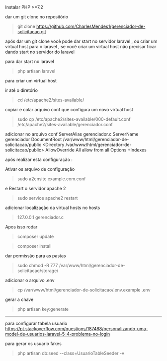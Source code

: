 Instalar PHP >=7.2

dar um git clone no repositório

>git clone https://github.com/CharlesMendes1/gerenciador-de-solicitacao.git

após dar um git clone você pode dar start no servidor laravel , ou criar um virtual host para o laravel , se você criar um virtual host não precisar ficar dando start no servidor do laravel

para dar start no laravel
>php artisan laravel

para criar um virtual host

ir até o diretório 
>cd /etc/apache2/sites-available/

copiar e colar arquivo conf que configura um novo virtual host
>sudo cp /etc/apache2/sites-available/000-default.conf /etc/apache2/sites-available/gerenciador.conf

adicionar no arquivo conf
        ServerAlias gerenciador.c
        ServerName gerenciador
        DocumentRoot /var/www/html/gerenciador-de-solicitacao/public
        <Directory /var/www/html/gerenciador-de-solicitacao/public>
          AllowOverride All
          allow from all
          Options +Indexes
        </Directory>
	
após realizar esta configuração :

Ativar os arquivo de configuração

>sudo a2ensite example.com.conf

e Restart o servidor apache 2
>sudo service apache2 restart

adicionar localização da virtual hosts no hosts
>127.0.0.1       gerenciador.c

Apos isso rodar
>composer update

>composer install

dar permissão para as pastas
>sudo chmod -R 777 /var/www/html/gerenciador-de-solicitacao/storage/

adicionar o arquivo .env
>cp /var/www/html/gerenciador-de-solicitacao/.env.example .env

gerar a chave 
>php artisan key:generate


------------
para configurar tabela usuario
https://pt.stackoverflow.com/questions/187488/personalizando-uma-model-de-usuarios-laravel-5-4-problema-no-login


para gerar os usuario fakes 

>php artisan db:seed --class=UsuarioTableSeeder -v
